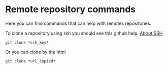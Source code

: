 # Remote repository commands

Here you can find commands that can help with remotes repositories.

To clone a repository using ssh you should see this github help.
[About SSH](https://help.github.com/articles/about-ssh/)

`git clone *ssh_key*`

Or you can clone by the html

`git clone *url_copied*`
